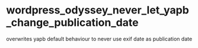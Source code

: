 wordpress_odyssey_never_let_yapb_change_publication_date
========================================================

overwrites yapb default behaviour to never use exif date as publication date
